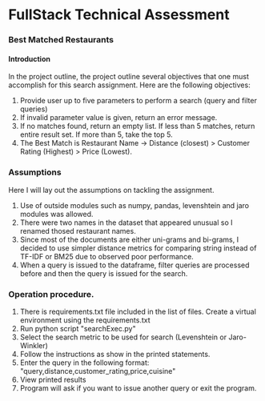 # FullStack Technical Assessment

### Best Matched Restaurants

#### Introduction

In the project outline, the project outline several objectives that one must accomplish for this search assignment.
Here are the following objectives:

1. Provide user up to five parameters to perform a search (query and filter queries)
2. If invalid parameter value is given, return an error message.
3. If no matches found, return an empty list. If less than 5 matches, return entire result set. If more than 5, take the top 5.
4. The Best Match is Restaurant Name -> Distance (closest) > Customer Rating (Highest) > Price (Lowest).

### Assumptions

Here I will lay out the assumptions on tackling the assignment.
1. Use of outside modules such as numpy, pandas, levenshtein and jaro modules was allowed.
2. There were two names in the dataset that appeared unusual so I renamed thosed restaurant names. 
3. Since most of the documents are either uni-grams and bi-grams, I decided to use simpler distance metrics for comparing string instead of TF-IDF or BM25 due to observed poor performance.
4. When a query is issued to the dataframe, filter queries are processed before and then the query is issued for the search.

### Operation procedure.

1. There is requirements.txt file included in the list of files. Create a virtual environment using the requirements.txt
2. Run python script "searchExec.py"
3. Select the search metric to be used for search (Levenshtein or Jaro-Winkler)
4. Follow the instructions as show in the printed statements.
5. Enter the query in the following format: "query,distance,customer_rating,price,cuisine"
6. View printed results  
7. Program will ask if you want to issue another query or exit the program. 